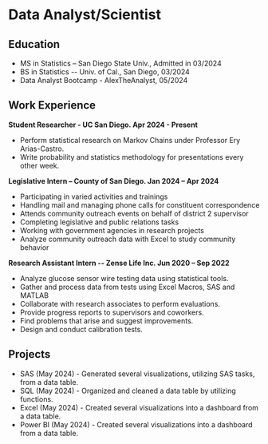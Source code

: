 # Data Analyst/Scientist

## Education

- MS in Statistics – San Diego State Univ., Admitted in 03/2024 
- BS in Statistics -- Univ. of Cal., San Diego, 03/2024
- Data Analyst Bootcamp - AlexTheAnalyst, 05/2024

## Work Experience

**Student Researcher - UC San Diego. Apr 2024 - Present**
- Perform statistical research on Markov Chains under Professor Ery Arias-Castro.
- Write probability and statistics methodology for presentations every other week.

**Legislative Intern – County of San Diego. Jan 2024 – Apr 2024**
- Participating in varied activities and trainings
- Handling mail and managing phone calls for constituent correspondence
- Attends community outreach events on behalf of district 2 supervisor
- Completing legislative and public relations tasks
- Working with government agencies in research projects
- Analyze community outreach data with Excel to study community behavior

**Research Assistant Intern -- Zense Life Inc. Jun 2020 – Sep 2022**
- Analyze glucose sensor wire testing data using statistical tools.
- Gather and process data from tests using Excel Macros, SAS and MATLAB
- Collaborate with research associates to perform evaluations.
- Provide progress reports to supervisors and coworkers.
- Find problems that arise and suggest improvements.
- Design and conduct calibration tests.

## Projects

- SAS (May 2024) - Generated several visualizations, utilizing SAS tasks, from a data table.
- SQL (May 2024) - Organized and cleaned a data table by utilizing functions.
- Excel (May 2024) - Created several visualizations into a dashboard from a data table.
- Power BI (May 2024) - Created several visualizations into a dashboard from a data table.

